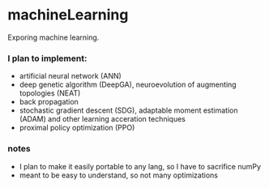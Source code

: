 # machineLearning
Exporing machine learning.

### I plan to implement:
- artificial neural network (ANN)
- deep genetic algorithm (DeepGA), neuroevolution of augmenting topologies (NEAT)
- back propagation
- stochastic gradient descent (SDG), adaptable moment estimation (ADAM) and other learning acceration techniques
- proximal policy optimization (PPO)

### notes
- I plan to make it easily portable to any lang, so I have to sacrifice numPy
- meant to be easy to understand, so not many optimizations
